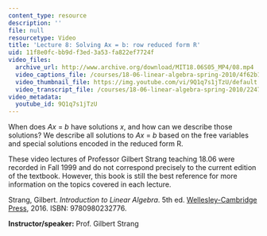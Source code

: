 ```yaml
---
content_type: resource
description: ''
file: null
resourcetype: Video
title: 'Lecture 8: Solving Ax = b: row reduced form R'
uid: 11f8e0fc-bb9d-f3ed-3a53-fa822ef7724f
video_files:
  archive_url: http://www.archive.org/download/MIT18.06S05_MP4/08.mp4
  video_captions_file: /courses/18-06-linear-algebra-spring-2010/4f62b189d98f56db8c0d2e3f6aa8fe80_9Q1q7s1jTzU.vtt
  video_thumbnail_file: https://img.youtube.com/vi/9Q1q7s1jTzU/default.jpg
  video_transcript_file: /courses/18-06-linear-algebra-spring-2010/224769c9e399493a99ac441ba670eebf_9Q1q7s1jTzU.pdf
video_metadata:
  youtube_id: 9Q1q7s1jTzU
---
```


When does _Ax_ = _b_ have solutions _x_, and how can we describe those solutions? We describe all solutions to _Ax_ = _b_ based on the free variables and special solutions encoded in the reduced form R.

These video lectures of Professor Gilbert Strang teaching 18.06 were recorded in Fall 1999 and do not correspond precisely to the current edition of the textbook. However, this book is still the best reference for more information on the topics covered in each lecture.

Strang, Gilbert. _Introduction to Linear Algebra_. 5th ed. [Wellesley-Cambridge Press](http://www.wellesleycambridge.com/), 2016. ISBN: 9780980232776.

**Instructor/speaker:** Prof. Gilbert Strang